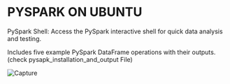 #                           **PYSPARK ON UBUNTU**
  PySpark Shell: Access the PySpark interactive shell for quick data analysis and testing.
  
  Includes five example PySpark DataFrame operations with their outputs. (check pysapk_installation_and_output File)



![Capture](https://github.com/user-attachments/assets/7a3aaf07-2115-4abb-a17e-8bb85c1e904b)


